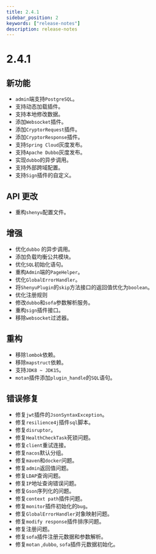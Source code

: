 ```yaml
---
title: 2.4.1
sidebar_position: 2
keywords: ["release-notes"]
description: release-notes
---
```

# 2.4.1

## 新功能

- `admin`端支持`PostgreSQL`。
- 支持动态加载插件。
- 支持本地修改数据。
- 添加`Websocket`插件。
- 添加`CryptorRequest`插件。
- 添加`CryptorResponse`插件。
- 支持`Spring Cloud`灰度发布。
- 支持`Apache Dubbo`灰度发布。
- 实现`dubbo`的异步调用。
- 支持外部跨域配置。
- 支持`Sign`插件的自定义。

## API 更改

- 重构`shenyu`配置文件。

## 增强

- 优化`dubbo` 的异步调用。
- 添加负载均衡公共模块。
- 优化`SQL`初始化语句。
- 重构`Admin`端的`PageHelper`。
- 优化`GlobalErrorHandler`。
- 将`ShenyuPlugin`的`skip`方法接口的返回值优化为`boolean`。
- 优化注册规则
- 修改`dubbo`和`sofa`参数解析服务。
- 重构`sign`插件接口。
- 移除`websocket`过滤器。

## 重构

- 移除`lombok`依赖。
- 移除`mapstruct`依赖。 
- 支持`JDK8 ~ JDK15`。
- `motan`插件添加`plugin_handle`的`SQL`语句。

## 错误修复

- 修复`jwt`插件的`JsonSyntaxException`。
- 修复`resilience4j`插件`sql`脚本。
- 修复`disruptor`。
- 修复`HealthCheckTask`死锁问题。
- 修复`client`重试连接。
- 修复`nacos`默认分组。
- 修复`maven`和`docker`问题。
- 修复`admin`返回值问题。
- 修复`LDAP`查询问题。
- 修复`IP`地址查询错误问题。
- 修复`Gson`序列化的问题。
- 修复`context path`插件问题。
- 修复`monitor`插件初始化的`bug`。
- 修复`GlobalErrorHandler`对象映射问题。
- 修复`modify response`插件排序问题。
- 修复注册问题。
- 修复`sofa`插件注册元数据和参数解析。
- 修复`motan` ,`dubbo`, `sofa`插件元数据初始化。
